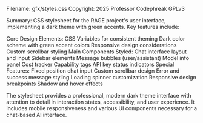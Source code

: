
Filename: gfx/styles.css
Copyright: 2025 Professor Codephreak GPLv3

Summary:
CSS stylesheet for the RAGE project's user interface, implementing a dark theme with green accents. Key features include:

Core Design Elements:
CSS Variables for consistent theming
Dark color scheme with green accent colors
Responsive design considerations
Custom scrollbar styling
Main Components Styled:
Chat interface layout and input
Sidebar elements
Message bubbles (user/assistant)
Model info panel
Cost tracker
Capability tags
API key status indicators
Special Features:
Fixed position chat input
Custom scrollbar design
Error and success message styling
Loading spinner customization
Responsive design breakpoints
Shadow and hover effects

The stylesheet provides a professional, modern dark theme interface with attention to detail in interaction states, accessibility, and user experience. It includes mobile responsiveness and various UI components necessary for a chat-based AI interface.
